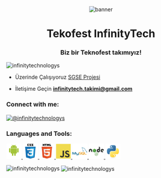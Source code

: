 <center><img alt="banner" scr="banner_2.PNG"></center>

<h1 align="center">Tekofest InfinityTech</h1>
<h3 align="center">Biz bir Teknofest takımıyız!</h3>

<p align="left"> <img src="https://komarev.com/ghpvc/?username=infinitytechnologys&label=Profile%20views&color=0e75b6&style=flat" alt="infinitytechnologys" /> </p>

- Üzerinde Çalışıyoruz [SGSE Projesi](https://sgse.pages.dev/)

- İletişime Geçin **infinitytech.takimi@gmail.com**

<h3 align="left">Connect with me:</h3>
<p align="left">
<a href="https://www.youtube.com/c/@infinitytechnologys" target="blank"><img align="center" src="https://raw.githubusercontent.com/rahuldkjain/github-profile-readme-generator/master/src/images/icons/Social/youtube.svg" alt="@infinitytechnologys" height="30" width="40" /></a>
</p>

<h3 align="left">Languages and Tools:</h3>
<p align="left"> <a href="https://developer.android.com" target="_blank" rel="noreferrer"> <img src="https://raw.githubusercontent.com/devicons/devicon/master/icons/android/android-original-wordmark.svg" alt="android" width="40" height="40"/> </a> <a href="https://www.w3schools.com/css/" target="_blank" rel="noreferrer"> <img src="https://raw.githubusercontent.com/devicons/devicon/master/icons/css3/css3-original-wordmark.svg" alt="css3" width="40" height="40"/> </a> <a href="https://www.w3.org/html/" target="_blank" rel="noreferrer"> <img src="https://raw.githubusercontent.com/devicons/devicon/master/icons/html5/html5-original-wordmark.svg" alt="html5" width="40" height="40"/> </a> <a href="https://developer.mozilla.org/en-US/docs/Web/JavaScript" target="_blank" rel="noreferrer"> <img src="https://raw.githubusercontent.com/devicons/devicon/master/icons/javascript/javascript-original.svg" alt="javascript" width="40" height="40"/> </a> <a href="https://www.mysql.com/" target="_blank" rel="noreferrer"> <img src="https://raw.githubusercontent.com/devicons/devicon/master/icons/mysql/mysql-original-wordmark.svg" alt="mysql" width="40" height="40"/> </a> <a href="https://nodejs.org" target="_blank" rel="noreferrer"> <img src="https://raw.githubusercontent.com/devicons/devicon/master/icons/nodejs/nodejs-original-wordmark.svg" alt="nodejs" width="40" height="40"/> </a> <a href="https://www.python.org" target="_blank" rel="noreferrer"> <img src="https://raw.githubusercontent.com/devicons/devicon/master/icons/python/python-original.svg" alt="python" width="40" height="40"/> </a> </p>

<p><img align="left" src="https://github-readme-stats.vercel.app/api/top-langs?username=infinitytechnologys&show_icons=true&locale=en&layout=compact" alt="infinitytechnologys" /></p>

<p>&nbsp;<img align="center" src="https://github-readme-stats.vercel.app/api?username=infinitytechnologys&show_icons=true&locale=en" alt="infinitytechnologys" /></p>

